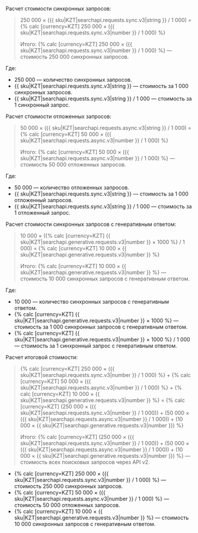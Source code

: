 Расчет стоимости синхронных запросов:

> 250 000 × ({{ sku|KZT|searchapi.requests.sync.v3|string }} / 1 000) = {% calc [currency=KZT] 250 000 × ({{ sku|KZT|searchapi.requests.sync.v3|number }} / 1 000) %}
>
> Итого: {% calc [currency=KZT] 250 000 × ({{ sku|KZT|searchapi.requests.sync.v3|number }} / 1 000) %} — стоимость 250 000 синхронных запросов.
  
Где:

* 250 000 — количество синхронных запросов.
* {{ sku|KZT|searchapi.requests.sync.v3|string }} — стоимость за 1 000 синхронных запросов.
* {{ sku|KZT|searchapi.requests.sync.v3|string }} / 1 000 — стоимость за 1 синхронный запрос.

Расчет стоимости отложенных запросов:

> 50 000 × ({{ sku|KZT|searchapi.requests.async.v3|string }} / 1 000) = {% calc [currency=KZT] 50 000 × ({{ sku|KZT|searchapi.requests.async.v3|number }} / 1 000) %}
>
> Итого: {% calc [currency=KZT] 50 000 × ({{ sku|KZT|searchapi.requests.async.v3|number }} / 1 000) %} — стоимость 50 000 отложенных запросов.
  
Где:

* 50 000 — количество отложенных запросов.
* {{ sku|KZT|searchapi.requests.sync.v3|string }} — стоимость за 1 000 отложенный запросов.
* {{ sku|KZT|searchapi.requests.sync.v3|string }} / 1 000 — стоимость за 1 отложенный запрос.

Расчет стоимости синхронных запросов с генеративным ответом:

> 10 000 × ({% calc [currency=KZT] {{ sku|KZT|searchapi.generative.requests.v3|number }} × 1000 %} / 1 000) = {% calc [currency=KZT] 10 000 × {{ sku|KZT|searchapi.generative.requests.v3|number }} %}
>
> Итого: {% calc [currency=KZT] 10 000 × {{ sku|KZT|searchapi.generative.requests.v3|number }} %} — стоимость 10 000 синхронных запросов с генеративным ответом.
  
Где:

* 10 000 — количество синхронных запросов с генеративным ответом.
* {% calc [currency=KZT] {{ sku|KZT|searchapi.generative.requests.v3|number }} × 1000 %} — стоимость за 1 000 синхронных запросов с генеративным ответом.
* {% calc [currency=KZT] {{ sku|KZT|searchapi.generative.requests.v3|number }} × 1000 %} / 1 000 — стоимость за 1 синхронный запрос с генеративным ответом.

Расчет итоговой стоимости:

> {% calc [currency=KZT] 250 000 × ({{ sku|KZT|searchapi.requests.sync.v3|number }} / 1 000) %} + {% calc [currency=KZT] 50 000 × ({{ sku|KZT|searchapi.requests.async.v3|number }} / 1 000) %} + {% calc [currency=KZT] 10 000 × {{ sku|KZT|searchapi.generative.requests.v3|number }} %} = {% calc [currency=KZT] (250 000 × ({{ sku|KZT|searchapi.requests.sync.v3|number }} / 1 000)) +  (50 000 × ({{ sku|KZT|searchapi.requests.async.v3|number }} / 1 000)) + (10 000 × {{ sku|KZT|searchapi.generative.requests.v3|number }}) %}
>
> Итого: {% calc [currency=KZT] (250 000 × ({{ sku|KZT|searchapi.requests.sync.v3|number }} / 1 000)) +  (50 000 × ({{ sku|KZT|searchapi.requests.async.v3|number }} / 1 000)) + (10 000 × {{ sku|KZT|searchapi.generative.requests.v3|number }}) %} — стоимость всех поисковых запросов через API v2.

* {% calc [currency=KZT] 250 000 × ({{ sku|KZT|searchapi.requests.sync.v3|number }} / 1 000) %} — стоимость 250 000 синхронных запросов.
* {% calc [currency=KZT] 50 000 × ({{ sku|KZT|searchapi.requests.async.v3|number }} / 1 000) %} — стоимость 50 000 отложенных запросов.
* {% calc [currency=KZT] 10 000 × {{ sku|KZT|searchapi.generative.requests.v3|number }} %} — стоимость 10 000 синхронных запросов с генеративным ответом.